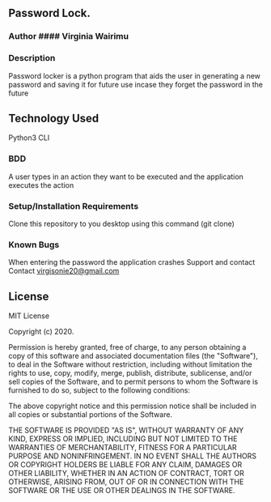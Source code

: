 ## Password Lock.
### Author #### Virginia Wairimu
### Description
Password locker is a python program that aids the user in generating a new password and saving it for future use incase they forget the password in the future

## Technology Used
Python3 CLI

### BDD
A user types in an action they want to be executed and the application executes the action

### Setup/Installation Requirements
Clone this repository to you desktop using this command (git clone)

### Known Bugs
When entering the password the application crashes
Support and contact
Contact virgisonie20@gmail.com

## License
MIT License

Copyright (c) 2020.

Permission is hereby granted, free of charge, to any person obtaining a copy of this software and associated documentation files (the "Software"), to deal in the Software without restriction, including without limitation the rights to use, copy, modify, merge, publish, distribute, sublicense, and/or sell copies of the Software, and to permit persons to whom the Software is furnished to do so, subject to the following conditions:

The above copyright notice and this permission notice shall be included in all copies or substantial portions of the Software.

THE SOFTWARE IS PROVIDED "AS IS", WITHOUT WARRANTY OF ANY KIND, EXPRESS OR IMPLIED, INCLUDING BUT NOT LIMITED TO THE WARRANTIES OF MERCHANTABILITY, FITNESS FOR A PARTICULAR PURPOSE AND NONINFRINGEMENT. IN NO EVENT SHALL THE AUTHORS OR COPYRIGHT HOLDERS BE LIABLE FOR ANY CLAIM, DAMAGES OR OTHER LIABILITY, WHETHER IN AN ACTION OF CONTRACT, TORT OR OTHERWISE, ARISING FROM, OUT OF OR IN CONNECTION WITH THE SOFTWARE OR THE USE OR OTHER DEALINGS IN THE SOFTWARE.


